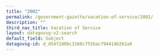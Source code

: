 ```yaml
---
title: "2002"
permalink: /government-gazette/vacation-of-service/2002/
description: ""
third_nav_title: Vacation of Service
layout: datagovsg-v2-search
default_field: Subject
datagovsg-id: d_d54f2d0bc3160c755bac794414b261a6
---
```

